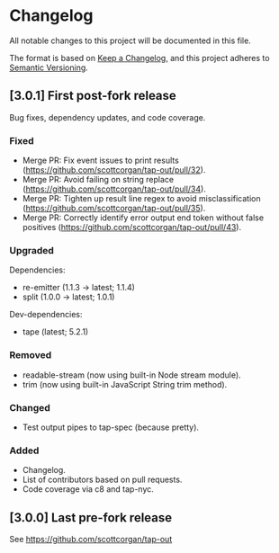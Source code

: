 # Changelog

All notable changes to this project will be documented in this file.

The format is based on [Keep a Changelog](https://keepachangelog.com/en/1.0.0/), and this project adheres to [Semantic Versioning](https://semver.org/spec/v2.0.0.html).

## [3.0.1] First post-fork release

Bug fixes, dependency updates, and code coverage.

### Fixed

  - Merge PR: Fix event issues to print results (https://github.com/scottcorgan/tap-out/pull/32).
  - Merge PR: Avoid failing on string replace (https://github.com/scottcorgan/tap-out/pull/34).
  - Merge PR: Tighten up result line regex to avoid misclassification (https://github.com/scottcorgan/tap-out/pull/35).
  - Merge PR: Correctly identify error output end token without false positives (https://github.com/scottcorgan/tap-out/pull/43).

### Upgraded

Dependencies:

  - re-emitter (1.1.3 → latest; 1.1.4)
  - split (1.0.0 → latest; 1.0.1)

Dev-dependencies:

  - tape (latest; 5.2.1)

### Removed

  - readable-stream (now using built-in Node stream module).
  - trim (now using built-in JavaScript String trim method).

### Changed

  - Test output pipes to tap-spec (because pretty).

### Added

  - Changelog.
  - List of contributors based on pull requests.
  - Code coverage via c8 and tap-nyc.

## [3.0.0] Last pre-fork release

See https://github.com/scottcorgan/tap-out
